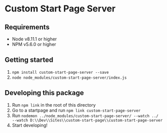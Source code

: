 # Custom Start Page Server

## Requirements

- Node v8.11.1 or higher
- NPM v5.6.0 or higher

## Getting started

1. `npm install custom-start-page-server --save`
2. `node node_modules/custom-start-page-server/index.js`

## Developing this package

1. Run `npm link` in the root of this directory
2. Go to a startpage and run `npm link custom-start-page-server`
3. Run `nodemon ../node_modules/custom-start-page-server/ --watch ../ --watch D:\\Dev\\Sites\\custom-start-page\\custom-start-page-server`
4. Start developing!
